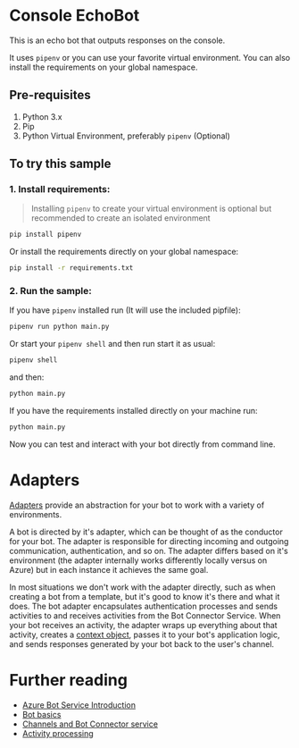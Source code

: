# Console EchoBot

This is an echo bot that outputs responses on the console.

It uses `pipenv` or you can use your favorite virtual environment. You can also install the requirements on your global namespace.

## Pre-requisites

1. Python 3.x
2. Pip
3. Python Virtual Environment, preferably `pipenv` (Optional)


## To try this sample

### 1. Install requirements:

> Installing `pipenv` to create your virtual environment is optional but recommended to create an isolated environment

```bash
pip install pipenv
```

Or install the requirements directly on your global namespace:

```bash
pip install -r requirements.txt
```

### 2. Run the sample:

If you have `pipenv` installed run (It will use the included pipfile):

```bash
pipenv run python main.py
```

Or start your `pipenv shell` and then run start it as usual:

```bash
pipenv shell
```

and then:

```bash
python main.py
```

If you have the requirements installed directly on your machine run:

```Python
python main.py
```

Now you can test and interact with your bot directly from command line.


# Adapters

[Adapters](https://docs.microsoft.com/en-us/azure/bot-service/bot-builder-concept-activity-processing?view=azure-bot-service-4.0#the-bot-adapter) provide an abstraction for your bot to work with a variety of environments.

A bot is directed by it's adapter, which can be thought of as the conductor for your bot. The adapter is responsible for directing incoming and outgoing communication, authentication, and so on. The adapter differs based on it's environment (the adapter internally works differently locally versus on Azure) but in each instance it achieves the same goal.

In most situations we don't work with the adapter directly, such as when creating a bot from a template, but it's good to know it's there and what it does.
The bot adapter encapsulates authentication processes and sends activities to and receives activities from the Bot Connector Service. When your bot receives an activity, the adapter wraps up everything about that activity, creates a [context object](https://docs.microsoft.com/en-us/azure/bot-service/bot-builder-concept-activity-processing?view=azure-bot-service-4.0#turn-context), passes it to your bot's application logic, and sends responses generated by your bot back to the user's channel.


# Further reading

- [Azure Bot Service Introduction](https://docs.microsoft.com/en-us/azure/bot-service/bot-service-overview-introduction?view=azure-bot-service-4.0)
- [Bot basics](https://docs.microsoft.com/en-us/azure/bot-service/bot-builder-basics?view=azure-bot-service-4.0)
- [Channels and Bot Connector service](https://docs.microsoft.com/en-us/azure/bot-service/bot-concepts?view=azure-bot-service-4.0)
- [Activity processing](https://docs.microsoft.com/en-us/azure/bot-service/bot-builder-concept-activity-processing?view=azure-bot-service-4.0)